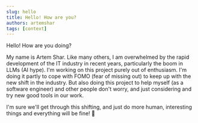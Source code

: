 ```yaml
---
slug: hello
title: Hello! How are you?
authors: artemshar
tags: [context]
---
```


Hello! How are you doing?

My name is Artem Shar. Like many others, I am overwhelmed by the rapid development of the IT industry in recent years, particularly the boom in LLMs (AI hype). I'm working on this project purely out of enthusiasm. I'm doing it partly to cope with FOMO (fear of missing out) to keep up with the new shift in the industry. But also doing this project to help myself (as a software engineer) and other people don't worry, and just considering and try new good tools in our work. 

I'm sure we'll get through this shifting, and just do more human, interesting things and everything will be fine! 🙌